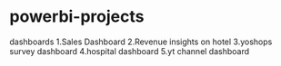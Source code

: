 # powerbi-projects
dashboards 
1.Sales Dashboard
2.Revenue insights on hotel
3.yoshops survey dashboard
4.hospital dashboard
5.yt channel dashboard

